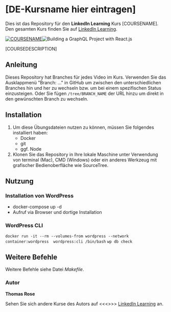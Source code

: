# [DE-Kursname hier eintragen]

Dies ist das Repository für den **LinkedIn Learning** Kurs [COURSENAME]. Den gesamten Kurs finden Sie auf [LinkedIn Learning][lil-course-url].

[![COURSENAME](COURSEIMAGE)](LICOURSEURL)![Building a GraphQL Project with React.js][lil-thumbnail-url] 

[COURSEDESCRIPTION]

## Anleitung

Dieses Repository hat Branches für jedes Video im Kurs. Verwenden Sie das Ausklappmenü "Branch: ..." in GitHub um zwischen den unterschiedlichen Branches hin und her zu wechseln bzw. um bei einem spezifischen Status einzusteigen. Oder Sie fügen `/tree/BRANCH_NAME` der URL hinzu um direkt in den gewünschten Branch zu wechseln.

## Installation

1. Um diese Übungsdateien nutzen zu können, müssen Sie folgendes installiert haben:
   - Docker
   - git
   - ggf. Node
2. Klonen Sie das Repository in Ihre lokale Maschine unter Verwendung von terminal (Mac), CMD (Windows) oder ein anderes Werkzeug mit grafischer Bedienoberfläche wie SourceTree.


## Nutzung
### Installation von WordPress
- docker-compose up -d
- Aufruf via Browser und dortige Installation

### WordPress CLI
``docker run -it --rm --volumes-from wordpress --network container:wordpress  wordpress:cli /bin/bash``
``wp db check`` 

## Weitere Befehle
Weitere Befehle siehe Datei _Makefile_.

### Autor

**Thomas Rose**


Sehen Sie sich andere Kurse des Autors auf <<<<Link aktualisieren>>>> [LinkedIn Learning](https://www.linkedin.com/learning/instructors/thomas-rose?u=104) an.

[lil-course-url]: https://www.linkedin.com/learning/building-a-graphql-project-with-react-js
[lil-thumbnail-url]: https://cdn.lynda.com/course/2875095/2875095-1615224395432-16x9.jpg
